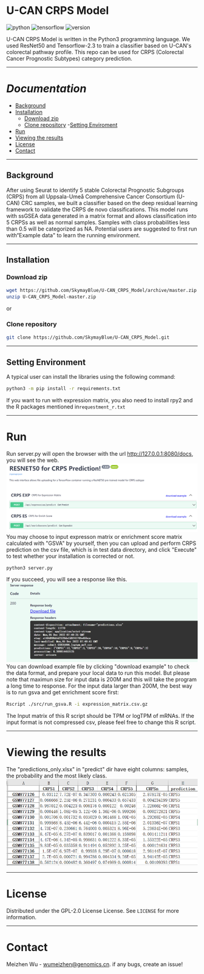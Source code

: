 # U-CAN CRPS Model
![python](https://img.shields.io/badge/Python%20tested-3.9.x%20-blue)
![tensorflow](https://img.shields.io/badge/tensorflow%20tested-2.9.x%20-blue)
![version](https://img.shields.io/badge/version-v.1.0.0-blue)

U-CAN CRPS Model is written in the Python3 programming language. We used ResNet50 and Tensorflow-2.3 to train a classifier based on U-CAN's colorectal pathway profile. This repo can be used for CRPS (Colorectal Cancer Prognostic Subtypes) category prediction.


---

# _Documentation_

- [Background](#Background)
- [Installation](#installation)
  - [Download zip](#Download-zip)
  - [Clone repository](#Clone-repository)
-[Setting Enviroment](#Setting-Enviroment)
- [Run](#run)
- [Viewing the results](#viewing-the-results)
- [License](#License)
- [Contact](#Contact)

---

## Background
After using Seurat to identify 5 stable Colorectal Prognostic Subgroups (CRPS) from all Uppsala-Umeå Comprehensive Cancer Consortium (U-CAN) CRC samples, we built a classifier based on the deep residual learning framework to validate the CRPS de novo classifications.
This model runs with ssGSEA data generated in a matrix format and allows classification into 5 CRPSs as well as normal samples. Samples with class probabilities less than 0.5 will be categorized as NA. Potential users are suggested to first run with“Example data" to learn the running environment.

---

## Installation

### Download zip
```bash
wget https://github.com/SkymayBlue/U-CAN_CRPS_Model/archive/master.zip
unzip U-CAN_CRPS_Model-master.zip
```
or
### Clone repository
```bash
git clone https://github.com/SkymayBlue/U-CAN_CRPS_Model.git
```

---

## Setting Environment
A typical user can install the libraries using the following command:
``` bash
python3 -m pip install -r requirements.txt
```
If you want to run with expression matrix, you also need to install rpy2 and the R packages mentioned in`requestment_r.txt`

---

# Run
Run server.py will open the browser with the url http://127.0.0.1:8080/docs, you will see the web.![web](img/server_main.png)You may choose to input expresson matrix or enrichment score matrix calculated with "GSVA" by yourself, then you can upload and perform CRPS prediction on the csv file, which is in test data directory, and click "Execute" to test whether your installation is corrected or not.
```bash
python3 server.py
```
If you succeed, you will see a response like this.![response](img/img_2.png)
You can download example file by clicking "download example" to check the data format, and prepare your local data to run this model. But please note that maximun size for input data is 200M and this will take the program a long time to response.
For the input data larger than 200M, the best way is to run gsva and get enrichment score first:
``` bash
Rscript ./src/run_gsva.R -i expression_matrix.csv.gz

```
The Input matrix of this R script should be TPM or logTPM of mRNAs. If the input format is not compressed csv, please feel free to change this R script.

---

# Viewing the results
The "predictions_only.xlsx" in "predict" dir have eight columns: samples, the probability and the most likely class.![result](img/img_3.png)

---
# License
Distributed under the GPL-2.0 License License. See `LICENSE` for more information.

---
# Contact
Meizhen Wu - wumeizhen@genomics.cn.
if any bugs, create an issue!
